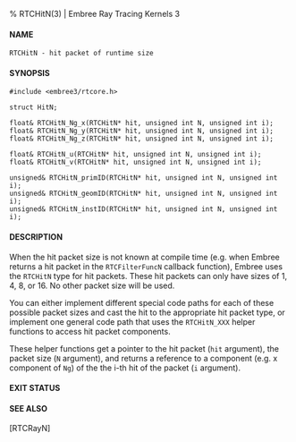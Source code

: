 % RTCHitN(3) | Embree Ray Tracing Kernels 3

#### NAME

    RTCHitN - hit packet of runtime size

#### SYNOPSIS

    #include <embree3/rtcore.h>

    struct HitN;

    float& RTCHitN_Ng_x(RTCHitN* hit, unsigned int N, unsigned int i);
    float& RTCHitN_Ng_y(RTCHitN* hit, unsigned int N, unsigned int i);
    float& RTCHitN_Ng_z(RTCHitN* hit, unsigned int N, unsigned int i);

    float& RTCHitN_u(RTCHitN* hit, unsigned int N, unsigned int i);
    float& RTCHitN_v(RTCHitN* hit, unsigned int N, unsigned int i);

    unsigned& RTCHitN_primID(RTCHitN* hit, unsigned int N, unsigned int i);
    unsigned& RTCHitN_geomID(RTCHitN* hit, unsigned int N, unsigned int i);
    unsigned& RTCHitN_instID(RTCHitN* hit, unsigned int N, unsigned int i);

#### DESCRIPTION

When the hit packet size is not known at compile time (e.g. when
Embree returns a hit packet in the `RTCFilterFuncN` callback
function), Embree uses the `RTCHitN` type for hit packets. These hit
packets can only have sizes of 1, 4, 8, or 16. No other packet size
will be used.

You can either implement different special code paths for each of these
possible packet sizes and cast the hit to the appropriate hit packet
type, or implement one general code path that uses the `RTCHitN_XXX`
helper functions to access hit packet components.

These helper functions get a pointer to the hit packet (`hit`
argument), the packet size (`N` argument), and returns a reference
to a component (e.g. x component of `Ng`) of the the i-th hit of
the packet (`i` argument).

#### EXIT STATUS

#### SEE ALSO

[RTCRayN]
